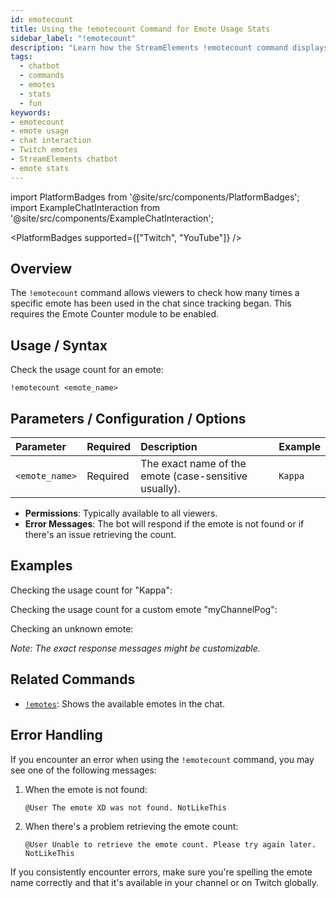 ```yaml
---
id: emotecount
title: Using the !emotecount Command for Emote Usage Stats
sidebar_label: "!emotecount"
description: "Learn how the StreamElements !emotecount command displays the usage frequency of a specific emote in chat."
tags:
  - chatbot
  - commands
  - emotes
  - stats
  - fun
keywords:
- emotecount
- emote usage
- chat interaction
- Twitch emotes
- StreamElements chatbot
- emote stats
---
```


import PlatformBadges from '@site/src/components/PlatformBadges';
import ExampleChatInteraction from '@site/src/components/ExampleChatInteraction';

<PlatformBadges supported={["Twitch", "YouTube"]} />

## Overview

The `!emotecount` command allows viewers to check how many times a specific emote has been used in the chat since tracking began. This requires the Emote Counter module to be enabled.

## Usage / Syntax

Check the usage count for an emote:

```
!emotecount <emote_name>
```

## Parameters / Configuration / Options

| Parameter      | Required | Description                                             | Example |
| :------------- | :------- | :------------------------------------------------------ | :------ |
| `<emote_name>` | Required | The exact name of the emote (case-sensitive usually). | `Kappa` |

- **Permissions**: Typically available to all viewers.
- **Error Messages**: The bot will respond if the emote is not found or if there's an issue retrieving the count.

## Examples

Checking the usage count for "Kappa":

<ExampleChatInteraction
  inputPersona="viewer"
  inputMessage="!emotecount Kappa"
  outputMessage="@ViewerName The emote Kappa has been used 3742 times! PogChamp"
/>

Checking the usage count for a custom emote "myChannelPog":

<ExampleChatInteraction
  inputPersona="viewer"
  inputMessage="!emotecount myChannelPog"
  outputMessage="@ViewerName The emote myChannelPog has been used 156 times! PogChamp"
/>

Checking an unknown emote:

<ExampleChatInteraction
  inputPersona="viewer"
  inputMessage="!emotecount UnknownEmote"
  outputMessage="@ViewerName The emote UnknownEmote was not found. NotLikeThis"
/>

*Note: The exact response messages might be customizable.*

## Related Commands

- [`!emotes`](emotes.md): Shows the available emotes in the chat.

## Error Handling

If you encounter an error when using the `!emotecount` command, you may see one of the following messages:

1. When the emote is not found:
   ```
   @User The emote XD was not found. NotLikeThis
   ```

2. When there's a problem retrieving the emote count:
   ```
   @User Unable to retrieve the emote count. Please try again later. NotLikeThis
   ```

If you consistently encounter errors, make sure you're spelling the emote name correctly and that it's available in your channel or on Twitch globally.
